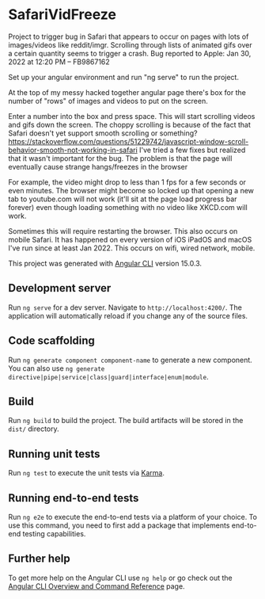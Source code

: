 # SafariVidFreeze

Project to trigger bug in Safari that appears to occur on pages with lots of images/videos like reddit/imgr.  Scrolling through lists of animated gifs over a certain quantity seems to trigger a crash.  Bug reported to Apple: Jan 30, 2022 at 12:20 PM – FB9867162

Set up your angular environment and run "ng serve" to run the project.

At the top of my messy hacked together angular page there's box for the number of "rows" of images and videos to put on the screen.

Enter a number into the box and press space. This will start scrolling videos and gifs down the screen.  The choppy scrolling 
is because of the fact that Safari doesn't yet support smooth scrolling or something? https://stackoverflow.com/questions/51229742/javascript-window-scroll-behavior-smooth-not-working-in-safari I've tried a few fixes but
realized that it wasn't important for the bug.  The problem is that the page will eventually cause strange hangs/freezes in the browser

For example, the video might drop to less than 1 fps for a few seconds or even minutes.  The browser might become so locked up that opening a new tab to youtube.com will not work (it'll sit at the page load progress bar forever) even though loading something with no video like XKCD.com will work.

Sometimes this will require restarting the browser.  This also occurs on mobile Safari.  It has happened on every version of iOS iPadOS and macOS I've run
since at least Jan 2022. This occurs on wifi, wired network, mobile.  







This project was generated with [Angular CLI](https://github.com/angular/angular-cli) version 15.0.3.

## Development server

Run `ng serve` for a dev server. Navigate to `http://localhost:4200/`. The application will automatically reload if you change any of the source files.

## Code scaffolding

Run `ng generate component component-name` to generate a new component. You can also use `ng generate directive|pipe|service|class|guard|interface|enum|module`.

## Build

Run `ng build` to build the project. The build artifacts will be stored in the `dist/` directory.

## Running unit tests

Run `ng test` to execute the unit tests via [Karma](https://karma-runner.github.io).

## Running end-to-end tests

Run `ng e2e` to execute the end-to-end tests via a platform of your choice. To use this command, you need to first add a package that implements end-to-end testing capabilities.

## Further help

To get more help on the Angular CLI use `ng help` or go check out the [Angular CLI Overview and Command Reference](https://angular.io/cli) page.
